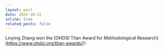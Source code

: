 ```yaml
---
layout: post
date: 2024-10-22 
inline: true
related_posts: false
---
```


Linying Zhang won the [OHDSI Titan Award for Methodological Research] (https://www.ohdsi.org/titan-awards/)!
